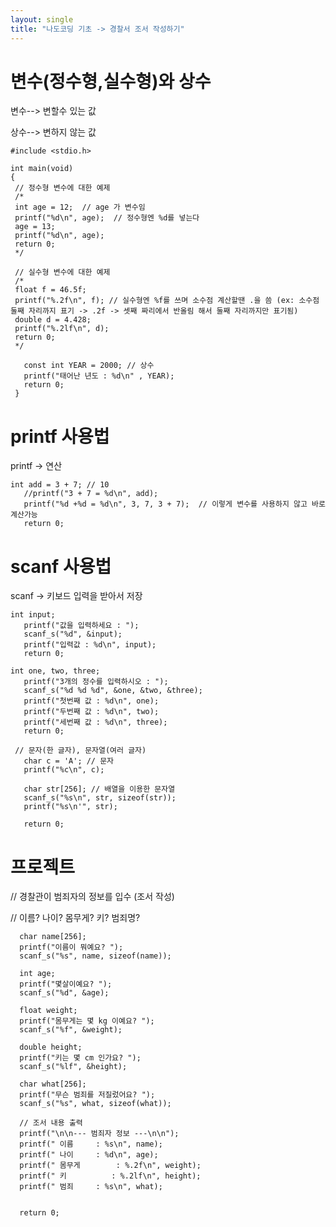 ```yaml
---
layout: single
title: "나도코딩 기초 -> 경찰서 조서 작성하기"
---
```


  # __변수(정수형,실수형)와 상수__
  
변수--> 변할수 있는 값

상수--> 변하지 않는 값

 ```
#include <stdio.h>

int main(void)
{
  // 정수형 변수에 대한 예제
  /*
  int age = 12;  // age 가 변수임
  printf("%d\n", age);  // 정수형엔 %d를 넣는다
  age = 13;
  printf("%d\n", age);
  return 0;
  */

  // 실수형 변수에 대한 예제
  /*
  float f = 46.5f;
  printf("%.2f\n", f); // 실수형엔 %f를 쓰며 소수점 계산할땐 .을 씀 (ex: 소수점 둘째 자리까지 표기 -> .2f -> 셋째 짜리에서 반올림 해서 둘째 자리까지만 표기됨)
  double d = 4.428;
  printf("%.2lf\n", d);
  return 0;
  */

    const int YEAR = 2000; // 상수
    printf("태어난 년도 : %d\n" , YEAR);
    return 0;
  }
 ```
 
 # __printf 사용법__
 
 printf -> 연산
 ```
 int add = 3 + 7; // 10
	//printf("3 + 7 = %d\n", add);
	printf("%d +%d = %d\n", 3, 7, 3 + 7);  // 이렇게 변수를 사용하지 않고 바로 계산가능
	return 0;
 ```
 
 # __scanf 사용법__
 
 scanf -> 키보드 입력을 받아서 저장
 ```
 int input;
	printf("값을 입력하세요 : ");
	scanf_s("%d", &input);
	printf("입력값 : %d\n", input);
	return 0;

 int one, two, three;
	printf("3개의 정수를 입력하시오 : ");
	scanf_s("%d %d %d", &one, &two, &three);
	printf("첫번째 값 : %d\n", one);
	printf("두번째 값 : %d\n", two);
	printf("세번째 값 : %d\n", three);
	return 0;
  
  // 문자(한 글자), 문자열(여러 글자)
	char c = 'A'; // 문자
	printf("%c\n", c);

	char str[256]; // 배열을 이용한 문자열
	scanf_s("%s\n", str, sizeof(str));
	printf("%s\n'", str);

	return 0;
  ```
  
 # __프로젝트__ 
 
  // 경찰관이 범죄자의 정보를 입수 (조서 작성)   
  
  // 이름? 나이? 몸무게? 키? 범죄명?
  
  
  
  ```
	char name[256];
	printf("이름이 뭐예요? ");
	scanf_s("%s", name, sizeof(name));

	int age;
	printf("몇살이예요? ");
	scanf_s("%d", &age);

	float weight;
	printf("몸무게는 몇 kg 이예요? ");
	scanf_s("%f", &weight);

	double height;
	printf("키는 몇 cm 인가요? ");
	scanf_s("%lf", &height);

	char what[256];
	printf("무슨 범죄를 저질렀어요? ");
	scanf_s("%s", what, sizeof(what));

	// 조서 내용 출력
	printf("\n\n--- 범죄자 정보 ---\n\n");
	printf(" 이름		: %s\n", name);
	printf(" 나이		: %d\n", age);
	printf(" 몸무게		: %.2f\n", weight);
	printf(" 키			: %.2lf\n", height);
	printf(" 범죄		: %s\n", what);


	return 0;
  ```
  
  
  
  
  
  
  
